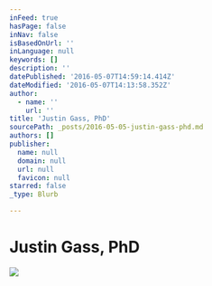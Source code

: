 ```yaml
---
inFeed: true
hasPage: false
inNav: false
isBasedOnUrl: ''
inLanguage: null
keywords: []
description: ''
datePublished: '2016-05-07T14:59:14.414Z'
dateModified: '2016-05-07T14:13:58.352Z'
author:
  - name: ''
    url: ''
title: 'Justin Gass, PhD'
sourcePath: _posts/2016-05-05-justin-gass-phd.md
authors: []
publisher:
  name: null
  domain: null
  url: null
  favicon: null
starred: false
_type: Blurb

---
```

# Justin Gass, PhD
![](https://the-grid-user-content.s3-us-west-2.amazonaws.com/9f162c02-1175-4dfa-b2e8-31dd1373f5cd.jpg)